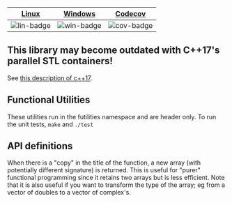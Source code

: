 | [Linux][lin-link] | [Windows][win-link] | [Codecov][cov-link] |
| :---------------: | :-----------------: | :-------------------: |
| ![lin-badge]      | ![win-badge]        | ![cov-badge]          |

[lin-badge]: https://travis-ci.org/phillyfan1138/FunctionalUtilities.svg?branch=master "Travis build status"
[lin-link]:  https://travis-ci.org/phillyfan1138/FunctionalUtilities "Travis build status"
[win-badge]: https://ci.appveyor.com/api/projects/status/4xusch0q6s830d3n?svg=true "AppVeyor build status"
[win-link]:  https://ci.appveyor.com/project/phillyfan1138/functionalutilities "AppVeyor build status"
[cov-badge]: https://codecov.io/gh/phillyfan1138/FunctionalUtilities/branch/master/graph/badge.svg
[cov-link]:  https://codecov.io/gh/phillyfan1138/FunctionalUtilities

## This library may become outdated with C++17's parallel STL containers!

See [this description of c++17](http://www.modernescpp.com/index.php/c-17-new-algorithm-of-the-standard-template-library).

## Functional Utilities
These utilities run in the futilities namespace and are header only.  To run the unit tests, `make` and `./test`



## API definitions

When there is a "copy" in the title of the function, a new array (with potentially different signature) is returned.  This is useful for "purer" functional programming since it retains two arrays but is less efficient.  Note that it is also useful if you want to transform the type of the array; eg from a vector of doubles to a vector of complex<double>'s.
 